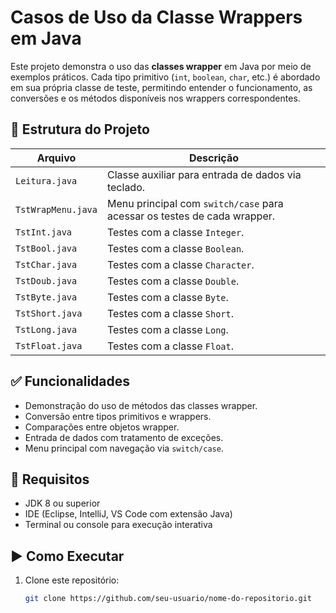 # Casos de Uso da Classe Wrappers em Java

Este projeto demonstra o uso das **classes wrapper** em Java por meio de exemplos práticos. Cada tipo primitivo (`int`, `boolean`, `char`, etc.) é abordado em sua própria classe de teste, permitindo entender o funcionamento, as conversões e os métodos disponíveis nos wrappers correspondentes.

## 🧱 Estrutura do Projeto

| Arquivo            | Descrição                                                                 |
|--------------------|---------------------------------------------------------------------------|
| `Leitura.java`     | Classe auxiliar para entrada de dados via teclado.                        |
| `TstWrapMenu.java` | Menu principal com `switch/case` para acessar os testes de cada wrapper. |
| `TstInt.java`      | Testes com a classe `Integer`.                                            |
| `TstBool.java`     | Testes com a classe `Boolean`.                                            |
| `TstChar.java`     | Testes com a classe `Character`.                                          |
| `TstDoub.java`     | Testes com a classe `Double`.                                             |
| `TstByte.java`     | Testes com a classe `Byte`.                                               |
| `TstShort.java`    | Testes com a classe `Short`.                                              |
| `TstLong.java`     | Testes com a classe `Long`.                                               |
| `TstFloat.java`    | Testes com a classe `Float`.                                              |

## ✅ Funcionalidades

- Demonstração do uso de métodos das classes wrapper.
- Conversão entre tipos primitivos e wrappers.
- Comparações entre objetos wrapper.
- Entrada de dados com tratamento de exceções.
- Menu principal com navegação via `switch/case`.

## 📌 Requisitos

- JDK 8 ou superior
- IDE (Eclipse, IntelliJ, VS Code com extensão Java)
- Terminal ou console para execução interativa

## ▶️ Como Executar

1. Clone este repositório:
   ```bash
   git clone https://github.com/seu-usuario/nome-do-repositorio.git
